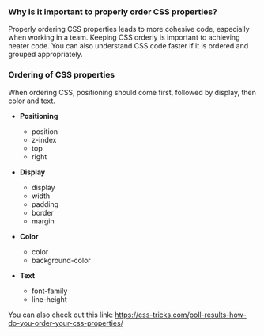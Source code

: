 ### Why is it important to properly order CSS properties?
Properly ordering CSS properties leads to more cohesive code, especially when working in a team. Keeping CSS orderly is important to achieving neater code. You can also understand CSS code faster if it is ordered and grouped appropriately. 

### Ordering of CSS properties
When ordering CSS, positioning should come first, followed by display, then color and text. 
- **Positioning**
    - position
    - z-index
    - top
    - right

- **Display**
    - display
    - width
    - padding
    - border
    - margin

- **Color**
    - color
    - background-color

- **Text**
    - font-family
    - line-height

You can also check out this link: https://css-tricks.com/poll-results-how-do-you-order-your-css-properties/